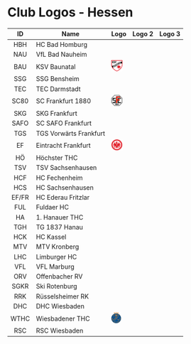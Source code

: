 # Club Logos - Hessen

| ID | Name | Logo | Logo 2 | Logo 3 |
|:-:|---|---|---|---|
| HBH | HC Bad Homburg | | | |
| NAU | VfL Bad Nauheim | | | |
| BAU | KSV Baunatal | <img src="/svg/clubs/hes/121_bau.svg" height="25px" /> | | |
| SSG | SSG Bensheim | | | |
| TEC | TEC Darmstadt | | | |
| SC80 | SC Frankfurt 1880 | <img src="/svg/clubs/hes/225_sc80.svg" height="25px" /> | | |
| SKG | SKG Frankfurt | | | |
| SAFO | SC SAFO Frankfurt | | | |
| TGS | TGS Vorwärts Frankfurt | | | |
| EF | Eintracht Frankfurt | <img src="/svg/clubs/hes/230_ef.svg" height="25px" /> | | |
| HÖ | Höchster THC | | | |
| TSV | TSV Sachsenhausen | | | |
| HCF | HC Fechenheim | | | |
| HCS | HC Sachsenhausen | | | |
| EF/FR | HC Ederau Fritzlar | | | |
| FUL | Fuldaer HC | | | |
| HA | 1. Hanauer THC | | | |
| TGH | TG 1837 Hanau | | | |
| HCK | HC Kassel | | | |
| MTV | MTV Kronberg | | | |
| LHC | Limburger HC | | | |
| VFL | VFL Marburg | | | |
| ORV | Offenbacher RV | | | |
| SGKR | Ski Rotenburg | | | |
| RRK | Rüsselsheimer RK | | | |
| DHC | DHC Wiesbaden | | | |
| WTHC | Wiesbadener THC | <img src="/svg/clubs/hes/476_wthc.svg" height="25px" /> | | |
| RSC | RSC Wiesbaden | | | |
